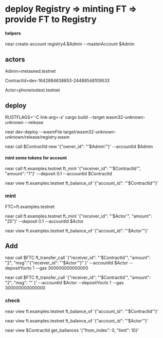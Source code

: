 # deploy Registry => minting FT => provide FT to Registry

#### helpers

near create-account registry4.$Admin --masterAccount $Admin

## actors

Admin=metaseed.testnet

ContractId=dev-1642684638853-24488548109533

Actor=phoneiostest.testnet

## deploy

RUSTFLAGS='-C link-arg=-s' cargo build --target wasm32-unknown-unknown --release

near dev-deploy --wasmFile target/wasm32-unknown-unknown/release/registry.wasm

near call $ContractId new '{"owner_id": "'$Admin'"}' --accountId $Admin

#### mint some tokens for account

near call ft.examples.testnet ft_mint '{"receiver_id": "'$ContractId'", "amount": "1"}' --deposit 0.1 --accountId $ContractId

near view ft.examples.testnet ft_balance_of '{"account_id": "'$ContractId'"}'

### mint

FTC=ft.examples.testnet

near call ft.examples.testnet ft_mint '{"receiver_id": "'$Actor'", "amount": "25"}' --deposit 0.1 --accountId $Actor

near view ft.examples.testnet ft_balance_of '{"account_id": "'$Actor'"}'

## Add

near call $FTC ft_transfer_call '{"receiver_id": "'$ContractId'", "amount": "2", "msg":"{\"receiver_id\": \"'$Actor'\"}" }' --accountId $Actor --depositYocto 1 --gas 300000000000000

near call $FTC ft_transfer_call '{"receiver_id": "'$ContractId'", "amount": "2", "msg": "" }' --accountId $Actor --depositYocto 1 --gas 300000000000000

### check

near view ft.examples.testnet ft_balance_of '{"account_id": "'$ContractId'"}'

near view ft.examples.testnet ft_balance_of '{"account_id": "'$Actor'"}'

near view $ContractId get_ballances '{"from_index": 0, "limit": 10}'
